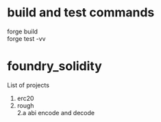 
# build and test commands
forge build<br/>
forge test -vv<br/>

# foundry_solidity
List of projects <br>

1. erc20 <br>
2. rough <br>
2.a abi encode and decode <br>

